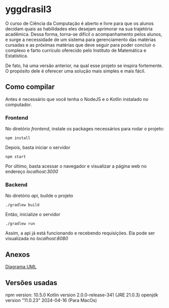 # yggdrasil3

O curso de Ciência da Computação é aberto e livre para que os alunos decidam quais as habilidades eles desejam aprimorar na sua trajetória acadêmica. Dessa forma, torna-se difícil o acompanhamento pelos alunos, e surge a necessidade de um sistema para gerenciamento das matérias cursadas e as próximas matérias que deve seguir para poder concluir o complexo e farto currículo oferecido pelo Instituto de Matemática e Estatística.

De fato, há uma versão anterior, na qual esse projeto se inspira fortemente. O propósito dele é oferecer uma solução mais simples e mais fácil.

## Como compilar

Antes é necessário que você tenha o NodeJS e o Kotlin instalado no computador.

### Frontend

No diretório _frontend_, instale os packages necessários para rodar o projeto:

```
npm install
```

Depois, basta iniciar o servidor

```
npm start
```

Por último, basta acessar o navegador e visualizar a página web no endereço *localhost:3000*

### Backend

No diretório _api_, builde o projeto

```
./gradlew build
```

Então, inicialize o servidor

```
./gradlew run
```

Assim, a api já está funcionando e recebendo requisições. Ela pode ser visualizada no *localhost:8080*

## Anexos

[Diagrama UML](https://www.figma.com/file/PR940k3M5aMfohfRlHtqg5/Yggdrasil3?type=whiteboard&node-id=0-1&t=QIoK6d9Zrw5q9To9-0)

## Versões usadas

npm version: 10.5.0
Kotlin version 2.0.0-release-341 (JRE 21.0.3)
openjdk version "11.0.23" 2024-04-16 (Para MacOs)
